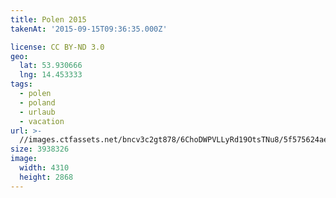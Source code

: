 ```yaml
---
title: Polen 2015
takenAt: '2015-09-15T09:36:35.000Z'

license: CC BY-ND 3.0
geo:
  lat: 53.930666
  lng: 14.453333
tags:
  - polen
  - poland
  - urlaub
  - vacation
url: >-
  //images.ctfassets.net/bncv3c2gt878/6ChoDWPVLLyRd19OtsTNu8/5f575624aef677e5852c538a65e90cbf/polen-2015_25862761891_o
size: 3938326
image:
  width: 4310
  height: 2868
---
```

